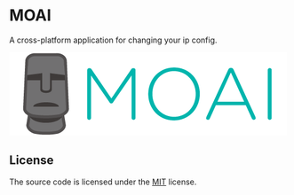 # MOAI

A cross-platform application for changing your ip config.

<img src="https://github.com/ShawnLin013/moai/blob/master/images/logo.png">

## License

The source code is licensed under the [MIT](LICENSE) license.

